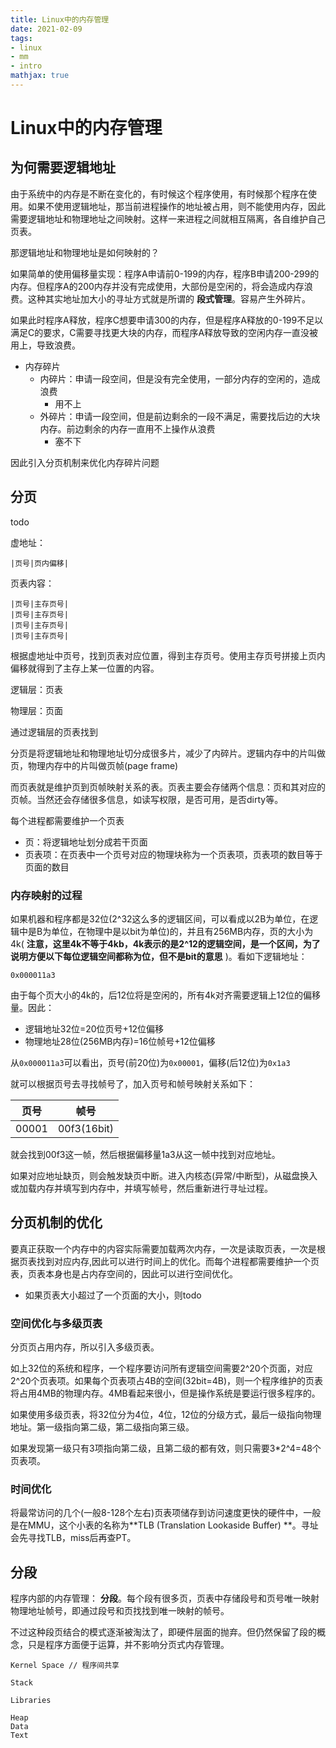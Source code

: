 ```yaml
---
title: Linux中的内存管理
date: 2021-02-09
tags: 
- linux
- mm
- intro
mathjax: true
---
```


# Linux中的内存管理

## 为何需要逻辑地址

由于系统中的内存是不断在变化的，有时候这个程序使用，有时候那个程序在使用。如果不使用逻辑地址，那当前进程操作的地址被占用，则不能使用内存，因此需要逻辑地址和物理地址之间映射。这样一来进程之间就相互隔离，各自维护自己页表。

那逻辑地址和物理地址是如何映射的？

如果简单的使用偏移量实现：程序A申请前0-199的内存，程序B申请200-299的内存。但程序A的200内存并没有完成使用，大部份是空闲的，将会造成内存浪费。这种其实地址加大小的寻址方式就是所谓的 **段式管理**。容易产生外碎片。

如果此时程序A释放，程序C想要申请300的内存，但是程序A释放的0-199不足以满足C的要求，C需要寻找更大块的内存，而程序A释放导致的空闲内存一直没被用上，导致浪费。

- 内存碎片
    * 内碎片：申请一段空间，但是没有完全使用，一部分内存的空闲的，造成浪费
        + 用不上
    * 外碎片：申请一段空间，但是前边剩余的一段不满足，需要找后边的大块内存。前边剩余的内存一直用不上操作从浪费
        + 塞不下

因此引入分页机制来优化内存碎片问题


## 分页

todo

虚地址：

```
|页号|页内偏移|
```

页表内容：

```
|页号|主存页号|
|页号|主存页号|
|页号|主存页号|
|页号|主存页号|
```

根据虚地址中页号，找到页表对应位置，得到主存页号。使用主存页号拼接上页内偏移就得到了主存上某一位置的内容。

逻辑层：页表

物理层：页面

通过逻辑层的页表找到


分页是将逻辑地址和物理地址切分成很多片，减少了内碎片。逻辑内存中的片叫做页，物理内存中的片叫做页帧(page frame)

而页表就是维护页到页帧映射关系的表。页表主要会存储两个信息：页和其对应的页帧。当然还会存储很多信息，如读写权限，是否可用，是否dirty等。

每个进程都需要维护一个页表

- 页：将逻辑地址划分成若干页面
- 页表项：在页表中一个页号对应的物理块称为一个页表项，页表项的数目等于页面的数目


### 内存映射的过程

如果机器和程序都是32位(2^32这么多的逻辑区间，可以看成以2B为单位，在逻辑中是B为单位，在物理中是以bit为单位)的，并且有256MB内存，页的大小为4k( **注意，这里4k不等于4kb，4k表示的是2^12的逻辑空间，是一个区间，为了说明方便以下每位逻辑空间都称为位，但不是bit的意思** )。看如下逻辑地址：

```
0x000011a3
```

由于每个页大小的4k的，后12位将是空闲的，所有4k对齐需要逻辑上12位的偏移量。因此：

- 逻辑地址32位=20位页号+12位偏移
- 物理地址28位(256MB内存)=16位帧号+12位偏移

从`0x000011a3`可以看出，页号(前20位)为`0x00001`，偏移(后12位)为`0x1a3`

就可以根据页号去寻找帧号了，加入页号和帧号映射关系如下：

| 页号  | 帧号        |
|-------|-------------|
| 00001 | 00f3(16bit) |

就会找到00f3这一帧，然后根据偏移量1a3从这一帧中找到对应地址。

如果对应地址缺页，则会触发缺页中断。进入内核态(异常/中断型)，从磁盘换入或加载内存并填写到内存中，并填写帧号，然后重新进行寻址过程。


## 分页机制的优化

要真正获取一个内存中的内容实际需要加载两次内存，一次是读取页表，一次是根据页表找到对应内存,因此可以进行时间上的优化。而每个进程都需要维护一个页表，页表本身也是占内存空间的，因此可以进行空间优化。

- 如果页表大小超过了一个页面的大小，则todo


### 空间优化与多级页表

分页页占用内存，所以引入多级页表。

如上32位的系统和程序，一个程序要访问所有逻辑空间需要2^20个页面，对应2^20个页表项。如果每个页表项占4B的空间(32bit=4B)，则一个程序维护的页表将占用4MB的物理内存。4MB看起来很小，但是操作系统是要运行很多程序的。

如果使用多级页表，将32位分为4位，4位，12位的分级方式，最后一级指向物理地址。第一级指向第二级，第二级指向第三级。

如果发现第一级只有3项指向第二级，且第二级的都有效，则只需要3\*2^4=48个页表项。


###  时间优化

将最常访问的几个(一般8-128个左右)页表项储存到访问速度更快的硬件中，一般是在MMU，这个小表的名称为**TLB (Translation Lookaside Buffer) **。寻址会先寻找TLB，miss后再查PT。


## 分段

程序内部的内存管理： **分段**。每个段有很多页，页表中存储段号和页号唯一映射物理地址帧号，即通过段号和页找找到唯一映射的帧号。

不过这种段页结合的模式逐渐被淘汰了，即硬件层面的抛弃。但仍然保留了段的概念，只是程序方面便于运算，并不影响分页式内存管理。

```
Kernel Space // 程序间共享

Stack

Libraries

Heap
Data
Text
```



